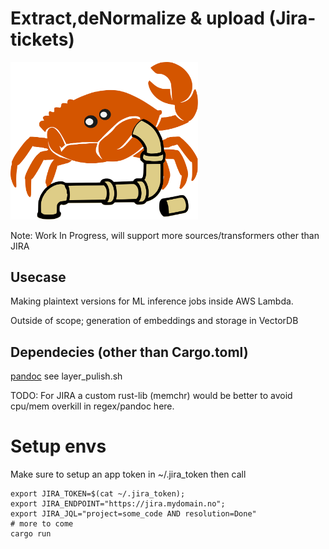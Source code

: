 # Extract,deNormalize & upload (Jira-tickets)
<img src="logo.svg" alt="Alt Text" width="300">

   Note: Work In Progress, will support more sources/transformers other than JIRA

## Usecase 

Making plaintext versions for ML inference jobs inside AWS Lambda.

Outside of scope; generation of embeddings and storage in VectorDB

## Dependecies (other than Cargo.toml)

[pandoc](https://pandoc.org/installing.html) see layer_pulish.sh 

TODO: For JIRA a custom rust-lib (memchr) would be better to avoid cpu/mem overkill in regex/pandoc here.


# Setup envs

Make sure to setup an app token in ~/.jira_token then call

    export JIRA_TOKEN=$(cat ~/.jira_token);
    export JIRA_ENDPOINT="https://jira.mydomain.no";
    export JIRA_JQL="project=some_code AND resolution=Done"
    # more to come
    cargo run

